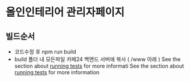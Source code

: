 # 올인인테리어 관리자페이지

## 빌드순서
* 코드수정 후 npm run build
* build 폴더 내 모든파일 카페24 백엔드 서버에 복사 ( /www 아래 )
See the section about [running tests](https://facebook.github.io/create-react-app/docs/running-tests) for more informati
See the section about [running tests](https://facebook.github.io/create-react-app/docs/running-tests) for more information
